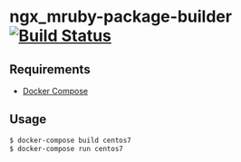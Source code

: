 # ngx\_mruby-package-builder [![Build Status](https://travis-ci.org/pepabo/ngx_mruby-package-builder.svg?branch=master)](https://travis-ci.org/pepabo/ngx_mruby-package-builder)

## Requirements

- [Docker Compose](https://docs.docker.com/compose/)

## Usage

```sh
$ docker-compose build centos7
$ docker-compose run centos7
```
